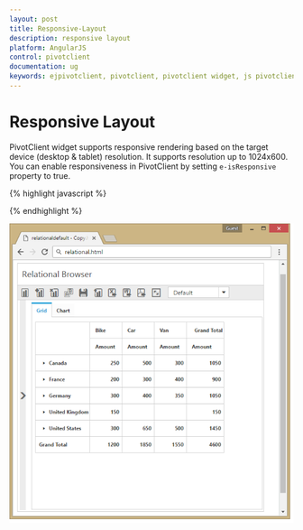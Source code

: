 ```yaml
---
layout: post
title: Responsive-Layout
description: responsive layout
platform: AngularJS
control: pivotclient
documentation: ug
keywords: ejpivotclient, pivotclient, pivotclient widget, js pivotclient 
---
```


# Responsive Layout

PivotClient widget supports responsive rendering based on the target device (desktop & tablet) resolution. It supports resolution up to 1024x600. You can enable responsiveness in PivotClient by setting `e-isResponsive` property to true.

{% highlight javascript %}

<div ng-controller="PivotClientCtrl">
    <div id="PivotClient1" ej-pivotclient  e-isResponsive="true" />
</div>

{% endhighlight %}

![](Responsive-Layout_images/responsive.png)




